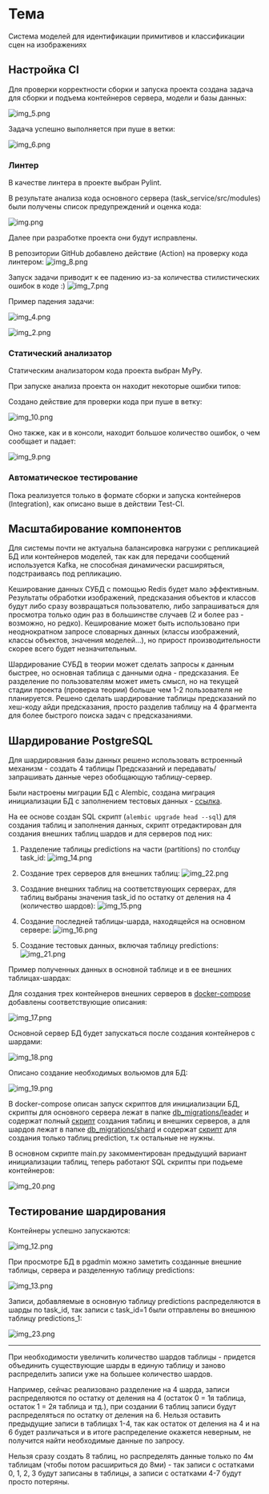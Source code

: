 # Тема
Система моделей для идентификации примитивов и классификации сцен на изображениях

## Настройка CI
Для проверки корректности сборки и запуска проекта создана задача для сборки и подъема контейнеров сервера, модели и базы данных:

![img_5.png](img/img_4_5.png)

Задача успешно выполняется при пуше в ветки:

![img_6.png](img/img_4_6.png)

### Линтер
В качестве линтера в проекте выбран Pylint.

В результате анализа кода основного сервера (task_service/src/modules) были получены список предупреждений и оценка кода:

![img.png](img/img_4_0.png)

Далее при разработке проекта они будут исправлены.

В репозитории GitHub добавлено действие (Action) на проверку кода линтером:
![img_8.png](img/img_4_8.png)

Запуск задачи приводит к ее падению из-за количества стилистических ошибок в коде :)
![img_7.png](img/img_4_7.png)

Пример падения задачи:

![img_4.png](img/img_4_4.png)

![img_2.png](img/img_4_2.png)

### Статический анализатор
Статическим анализатором кода проекта выбран MyPy.

При запуске анализа проекта он находит некоторые ошибки типов:

Создано действие для проверки кода при пуше в ветку:

![img_10.png](img/img_4_10.png)

Оно также, как и в консоли, находит большое количество ошибок, о чем сообщает и падает:

![img_9.png](img/img_4_9.png)

### Автоматическое тестирование
Пока реализуется только в формате сборки и запуска контейнеров (Integration), как описано выше в действии Test-CI.


## Масштабирование компонентов
Для системы почти не актуальна балансировка нагрузки с репликацией БД или контейнеров моделей, так как для передачи сообщений используется Kafka, не способная динамически расширяться, подстраиваясь под репликацию.

Кеширование данных СУБД с помощью Redis будет мало эффективным. Результаты обработки изображений, предсказания объектов и классов будут либо сразу возвращаться пользователю, либо запрашиваться для просмотра только один раз в большинстве случаев (2 и более раз - возможно, но редко). Кеширование может быть использовано при неоднократном запросе словарных данных (классы изображений, классы объектов, значения моделей...), но прирост производительности скорее всего будет незначительным.

Шардирование СУБД в теории может сделать запросы к данным быстрее, но основная таблица с данными одна - предсказания. Ее разделение по пользователям может иметь смысл, но на текущей стадии проекта (проверка теории) больше чем 1-2 пользователя не планируется. Решено сделать шардирование таблицы предсказаний по хеш-коду айди предсказания, просто разделив таблицу на 4 фрагмента для более быстрого поиска задач с предсказаниями.


## Шардирование PostgreSQL
Для шардирования базы данных решено использовать встроенный механизм - создать 4 таблицы Предсказаний и передавать/запрашивать данные через обобщающую таблицу-сервер.

Были настроены миграции БД с Alembic, создана миграция инициализации БД с заполнением тестовых данных - [ссылка]().

На ее основе создан SQL скрипт (```alembic upgrade head --sql```) для создания таблиц и заполнения данных, скрипт отредактирован для создания внешних таблиц шардов и для серверов под них:

1. Разделение таблицы predictions на части (partitions) по столбцу task_id:
![img_14.png](img/img_4_14.png)

2. Создание трех серверов для внешних таблиц:
![img_22.png](img/img_4_22.png)

3. Создание внешних таблиц на соответствующих серверах, для таблиц выбраны значения task_id по остатку от деления на 4 (количество шардов):
![img_15.png](img/img_4_15.png)

4. Создание последней таблицы-шарда, находящейся на основном сервере:
![img_16.png](img/img_4_16.png)

5. Создание тестовых данных, включая таблицу predictions:
![img_21.png](img/img_4_21.png)

Пример полученных данных в основной таблице и в ее внешних таблицах-шардах:


Для создания трех контейнеров внешних серверов в [docker-compose]() добавлены соответствующие описания:

![img_17.png](img/img_4_17.png)

Основной сервер БД будет запускаться после создания контейнеров с шардами:

![img_18.png](img/img_4_18.png)

Описано создание необходимых вольюмов для БД:

![img_19.png](img/img_4_19.png)

В docker-compose описан запуск скриптов для инициализации БД, скрипты для основного сервера лежат в папке [db_migrations/leader]() и содержат полный [скрипт]() создания таблиц и внешних серверов, а для шардов лежат в папке [db_migrations/shard]() и содержат [скрипт]() для создания только таблиц prediction, т.к остальные не нужны.

В основном скрипте main.py закомментирован предыдущий вариант инициализации таблиц, теперь работают SQL скрипты при подьеме контейнеров:

![img_20.png](img/img_4_20.png)

## Тестирование шардирования
Контейнеры успешно запускаются:

![img_12.png](img/img_4_12.png)

При просмотре БД в pgadmin можно заметить созданные внешние таблицы, сервера и разделенную таблицу predictions:

![img_13.png](img/img_4_13.png)

Записи, добавляемые в основную таблицу predictions распределяются в шарды по task_id, так записи с task_id=1 были отправлены во внешнюю таблицу predictions_1:

![img_23.png](img/img_4_23.png)


___
При необходимости увеличить количество шардов таблицы - придется объединить существующие шарды в единую таблицу и заново распределить записи уже на большее количество шардов.

Например, сейчас реализовано разделение на 4 шарда, записи распределяются по остатку от деления на 4 (остаток 0 = 1я таблица, остаток 1 = 2я таблица и тд.), при создании 6 таблиц записи будут распределяться по остатку от деления на 6. Нельзя оставить предыдущие записи в таблицах 1-4, так как остаток от деления на 4 и на 6 будет различаться и в итоге распределение окажется неверным, не получится найти необходимые данные по запросу.

Нельзя сразу создать 8 таблиц, но распределять данные только по 4м таблицам (чтобы потом расшириться до 8ми) - так записи с остатками 0, 1, 2, 3 будут записаны в таблицы, а записи с остатками 4-7 будут просто потеряны.
